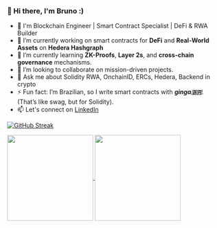 ### 👋 Hi there, I'm Bruno :)
- 🚀 I'm Blockchain Engineer | Smart Contract Specialist | DeFi & RWA Builder
- 🔭 I’m currently working on smart contracts for **DeFi** and **Real-World Assets** on **Hedera Hashgraph**
- 🌱 I’m currently learning **ZK-Proofs**, **Layer 2s**, and **cross-chain governance** mechanisms.
- 👯 I’m looking to collaborate on mission-driven projects.
- 💬 Ask me about Solidity RWA, OnchainID, ERCs, Hedera, Backend in crypto
- ⚡  Fun fact: I’m Brazilian, so I write smart contracts with **_ginga🇧🇷_**. (That’s like swag, but for Solidity).
- 📫 Let's connect on [LinkedIn](https://www.linkedin.com/in/bhncampos)

[![GitHub Streak](https://github-readme-streak-stats.herokuapp.com?user=CamposBruno&theme=transparent&hide_border=true&short_numbers=true&date_format=%5BY%20%5DM%20j&mode=weekly&card_width=800&card_height=150)](https://git.io/streak-stats)



<a href="https://github.com/CamposBruno">
  <img height=200 align="center" src="https://github-readme-stats.vercel.app/api/top-langs?username=CamposBruno&layout=compact&langs_count=8&card_width=320&theme=dark&show_icons=true\&hide_border=true&title_color=fff\&icon_color=006AFF\&text_color=9f9f9f\&bg_color=212830" />
</a>
<a href="https://github.com/CamposBruno">
  <img height=200 align="center" src="https://github-readme-stats.vercel.app/api?username=CamposBruno&rank_icon=github&theme=dark&show_icons=true\&hide_border=true&title_color=fff\&icon_color=006AFF\&text_color=9f9f9f\&bg_color=212830"/>
</a>
